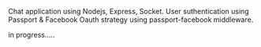 Chat application using Nodejs, Express, Socket.
User suthentication using Passport & Facebook Oauth strategy using passport-facebook middleware.

in progress.....